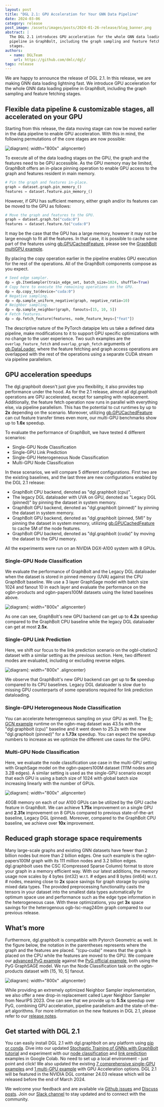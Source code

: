 ```yaml
---
layout: post
title: "DGL 2.1: GPU Acceleration for Your GNN Data Pipeline"
date: 2024-03-06
category: release
post_image: /assets/images/posts/2024-01-26-release/blog_banner.png
abstract: |
  The DGL 2.1 introduces GPU acceleration for the whole GNN data loading
  pipeline in GraphBolt, including the graph sampling and feature fetching
  stages.
authors:
  - name: DGLTeam
    url: https://github.com/dmlc/dgl/
tags: release
---
```


We are happy to announce the release of DGL 2.1. In this release, we are making
GNN data loading lightning fast. We introduce GPU acceleration for the whole GNN
data loading pipeline in GraphBolt, including the graph sampling and feature
fetching stages.

## Flexible data pipeline & customizable stages, all accelerated on your GPU

Starting from this release, the data moving stage can now be moved earlier in
the data pipeline to enable GPU acceleration. With this in mind, the following
permutations of the core stages are now possible:

![diagram](/assets/images/posts/2024-03-06-release/workstream.png){: width="800x" .aligncenter}

To execute all of the data loading stages on the GPU, the graph and the features
need to be GPU accessible. As the GPU memory may be limited, GraphBolt offers an
in-place pinning operation to enable GPU access to the graph and features
resident in main memory.

```python
# Pin the graph and features in-place.
graph = dataset.graph.pin_memory_()
features = dataset.feature.pin_memory_()
```

However, if GPU has sufficient memory, either graph and/or its features can be
moved to the GPU as follows:

```python
# Move the graph and features to the GPU.
graph = dataset.graph.to("cuda:0")
features = dataset.feature.to("cuda:0")
```

It may be the case that the GPU has a large memory, however it may not be large
enough to fit all the features. In that case, it is possible to cache some part
of the features using [gb.GPUCachedFeature](https://docs.dgl.ai/generated/dgl.graphbolt.GPUCachedFeature.html#dgl.graphbolt.GPUCachedFeature),
please see the [GraphBolt multiGPU example](https://github.com/dmlc/dgl/blob/3ced3411e55bca803ed5ec5e1de6f62e1f21478f/examples/multigpu/graphbolt/node_classification.py#L288-L292).

By placing the copy operation earlier in the pipeline enables GPU execution for
the rest of the operations. All of the GraphBolt components compose as you
expect.

```python
# Seed edge sampler.
dp = gb.ItemSampler(train_edge_set, batch_size=1024, shuffle=True)
# Copy here to execute the remaining operations on the GPU.
dp = dp.copy_to(device="cuda:0")
# Negative sampling.
dp = dp.sample_uniform_negative(graph, negative_ratio=10)
# Neighbor sampling.
dp = dp.sample_neighbor(graph, fanouts=[15, 10, 5])
# Fetch features.
dp = dp.fetch_feature(features, node_feature_keys=["feat"])
```

The descriptive nature of the PyTorch datapipe lets us take a defined data
pipeline, make modifications to it to support GPU specific optimizations with no
change to the user experience. Two such examples are the `overlap_feature_fetch`
and `overlap_graph_fetch` arguments of [gb.DataLoader](https://docs.dgl.ai/en/latest/generated/dgl.graphbolt.DataLoader.html),
where the feature fetching and graph access operations are overlapped with the
rest of the operations using a separate CUDA stream via pipeline parallelism.

## GPU acceleration speedups

The dgl.graphbolt doesn't just give you flexibility, it also provides top
performance under the hood. As for the 2.1 release, almost all dgl.graphbolt
operations are GPU accelerated, except for sampling with replacement.
Additionally, the feature fetch operation now runs in parallel with everything
else, via pipeline parallelism. This has the potential to cut runtimes by up to
**2x** depending on the scenario. Moreover, utilizing [gb.GPUCachedFeature](https://docs.dgl.ai/generated/dgl.graphbolt.GPUCachedFeature.html#dgl.graphbolt.GPUCachedFeature)
can cut feature transfer times even more, our multi-GPU benchmarks show up to
**1.6x** speedup.

To evaluate the performance of GraphBolt, we have tested 4 different scenarios:

* Single-GPU Node Classification
* Single-GPU Link Prediction
* Single-GPU Heterogeneous Node Classification
* Multi-GPU Node Classification

In these scenarios, we will compare 5 different configurations. First two are
the existing baselines, and the last three are new configurations enabled by the
DGL 2.1 release:

* GraphBolt CPU backend, denoted as "dgl.graphbolt (cpu)".
* The legacy DGL dataloader with UVA on GPU, denoted as "Legacy DGL (pinned)" by
  pinning the dataset in system memory.
* GraphBolt GPU backend, denoted as "dgl.graphbolt (pinned)" by pinning the
  dataset in system memory.
* GraphBolt GPU backend, denoted as "dgl.graphbolt (pinned, 5M)" by pinning the
  dataset in system memory, utilizing [gb.GPUCachedFeature](https://docs.dgl.ai/generated/dgl.graphbolt.GPUCachedFeature.html#dgl.graphbolt.GPUCachedFeature)
  to cache 5M of the node features.
* GraphBolt GPU backend, denoted as "dgl.graphbolt (cuda)" by moving the dataset
  to the GPU memory.

All the experiments were run on an NVIDIA DGX-A100 system with 8 GPUs.

### Single-GPU Node Classification

We evaluate the performance of GraphBolt and the Legacy DGL dataloader when the
dataset is stored in pinned memory (UVA) against the CPU GraphBolt baseline. We
use a 3 layer GraphSage model with batch size 1024 and fanout 10 in each layer
and evaluate the performance on the ogbn-products and ogbn-papers100M datasets
using the listed baselines above.

![diagram](/assets/images/posts/2024-03-06-release/single-gpu-node-classification.png){: width="800x" .aligncenter}

As one can see, GraphBolt's new GPU backend can get up to **4.2x** speedup
compared to the GraphBolt CPU baseline while the legacy DGL dataloader can get
at most **2.5x**.

### Single-GPU Link Prediction

Here, we shift our focus to the link prediction scenario on the ogbl-citation2
dataset with a similar setting as the previous section. Here, two different
modes are evaluated, including or excluding reverse edges.

![diagram](/assets/images/posts/2024-03-06-release/single-gpu-link-prediction.png){: width="800x" .aligncenter}

We observe that GraphBolt's new GPU backend can get up to **5x** speedup
compared to its CPU baselines. Legacy DGL dataloader is slow due to missing GPU
counterparts of some operations required for link prediction dataloading.

### Single-GPU Heterogeneous Node Classification

You can accelerate heterogeneous sampling on your GPU as well. The
[R-GCN example](https://github.com/dmlc/dgl/blob/master/examples/sampling/graphbolt/rgcn/hetero_rgcn.py)
runtime on the ogbn-mag dataset was 43.5s with the "dgl.graphbolt (cpu)"
baseline and it went down to 25.2s with the new "dgl.graphbolt (pinned)" for a
**1.73x** speedup. You can expect the speedup numbers to increase as we optimize
the different use cases for the GPU.

### Multi-GPU Node Classification

Here, we evaluate the node classification use case in the multi-GPU setting with
GraphSage model on the ogbn-papers100M dataset (111M nodes and 3.2B edges). A
similar setting is used as the single-GPU scenario except that each GPU is using
a batch size of 1024 with global batch size increasing linearly with the number
of GPUs.

![diagram](/assets/images/posts/2024-03-06-release/multi-gpu-node-classification.png){: width="800x" .aligncenter}

40GB memory on each of our A100 GPUs can be utilized by the GPU cache feature in
GraphBolt. We can achieve **1.75x** improvement on a single GPU and **2.31x**
improvement on 8 GPUs compared to previous state-of-the-art baseline, Legacy DGL
(pinned). Moreover, compared to the GraphBolt CPU baseline, we achieve over
**10x** improvement.

## Reduced graph storage space requirements

Many large-scale graphs and existing GNN datasets have fewer than 2 billion
nodes but more than 2 billion edges. One such example is the ogbn-papers100M
graph with its 111 million nodes and 3.2 billion edges. dgl.graphbolt uses the
CSC (Compressed Sparse Column) format to store your graph in a memory efficient
way. With our latest additions, the memory usage now scales by 4 bytes (int32)
w.r.t. # edges and 8 bytes (int64) w.r.t. # nodes, meaning close to **2x** space
savings for graph storage by using mixed data types. The provided preprocessing
functionality casts the tensors in your dataset into the smallest data types
automatically for optimum space use and performance such as the edge type
information in the heterogeneous case. With these optimizations, you get **3x**
space savings for the heterogenous ogb-lsc-mag240m graph compared to our
previous release.

## What’s more

Furthermore, dgl.graphbolt is compatible with Pytorch Geometric as well. In the
figure below, the notation in the parentheses represents where the graph and the
features are placed. "(cpu-cuda)" means that the graph is placed on the CPU
while the features are moved to the GPU. We compare our [advanced PyG example](https://github.com/dmlc/dgl/blob/master/examples/sampling/graphbolt/pyg/node_classification_advanced.py)
against the [PyG official example](https://github.com/pyg-team/pytorch_geometric/blob/master/examples/ogbn_products_sage.py),
both using the PyG GraphSAGE model. We run the Node Classification task on the
ogbn-products dataset with [15, 10, 5] fanout.

![diagram](/assets/images/posts/2024-03-06-release/pyg-graphsage.png){: width="800x" .aligncenter}

While providing an extremely optimized Neighbor Sampler implementation, we also
offer a new drop-in replacement called Layer Neighbor Sampler from NeurIPS 2023.
One can see that we provide up to **5.5x** speedup over PyG, combining GPU
acceleration, pipeline parallelism and the state-of-the-art algorithms. For more
information on the new features in DGL 2.1, please refer to our [release notes](https://github.com/dmlc/dgl/releases/tag/v2.1.0).

## Get started with DGL 2.1

You can easily install DGL 2.1 with dgl.graphbolt on any platform using [pip or conda](https://www.dgl.ai/pages/start.html).
Dive into our updated [Stochastic Training of GNNs with GraphBolt tutorial](https://docs.dgl.ai/en/latest/stochastic_training/index.html)
and experiment with our [node classification](https://colab.research.google.com/github/dmlc/dgl/blob/master/notebooks/stochastic_training/node_classification.ipynb)
and [link prediction](https://colab.research.google.com/github/dmlc/dgl/blob/master/notebooks/stochastic_training/link_prediction.ipynb)
examples in Google Colab. No need to set up a local environment - just point and
click! We also updated the existing [7 comprehensive single-GPU examples](https://github.com/dmlc/dgl/tree/master/examples/sampling/graphbolt)
and [1 multi-GPU example](https://github.com/dmlc/dgl/tree/master/examples/multigpu/graphbolt)
with GPU Acceleration options. DGL 2.1 will be featured in the NVIDIA DGL
container 24.03 release which will be released before the end of March 2024.

We welcome your feedback and are available via [Github issues](https://github.com/dmlc/dgl/issues) and [Discuss posts](https://discuss.dgl.ai/).
Join our [Slack channel](http://slack.dgl.ai/) to stay updated and to connect with the community.
